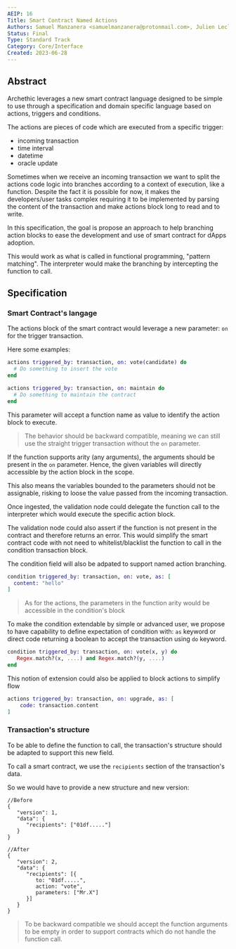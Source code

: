 ```yaml
---
AEIP: 16
Title: Smart Contract Named Actions
Authors: Samuel Manzanera <samuelmanzanera@protonmail.com>, Julien Leclerc <julien.leclerc05@protonmail.com>, Bastien Chamagne <bastien@archethic.net>
Status: Final
Type: Standard Track
Category: Core/Interface
Created: 2023-06-28
---
```


## Abstract

Archethic leverages a new smart contract language designed to be simple to use through a specification and domain specific language based on actions, triggers and conditions.

The actions are pieces of code which are executed from a specific trigger:

- incoming transaction
- time interval
- datetime
- oracle update

Sometimes when we receive an incoming transaction we want to split the actions code logic into branches according to a context of execution, like a function.
Despite the fact it is possible for now, it makes the developers/user tasks complex requiring it to be implemented by parsing the content of the transaction and make actions block long to read and to write.

In this specification, the goal is propose an approach to help branching action blocks to ease the development and use of smart contract for dApps adoption.

This would work as what is called in functional programming, "pattern matching".
The interpreter would make the branching by intercepting the function to call.

## Specification

### Smart Contract's langage

The actions block of the smart contract would leverage a new parameter: `on` for the trigger transaction.

Here some examples:

```elixir
actions triggered_by: transaction, on: vote(candidate) do
  # Do something to insert the vote
end

actions triggered_by: transaction, on: maintain do
  # Do something to maintain the contract
end
```

This parameter will accept a function name as value to identify the action block to execute.

> The behavior should be backward compatible, meaning we can still use the straight trigger transaction without the `on` parameter.

If the function supports arity (any arguments), the arguments should be present in the `on` parameter.
Hence, the given variables will directly accessible by the action block in the scope.

This also means the variables bounded to the parameters should not be assignable, risking to loose the value passed from the incoming transaction.

Once ingested, the validation node could delegate the function call to the interpreter which would execute the specific action block.

The validation node could also assert if the function is not present in the contract and therefore returns an error.
This would simplify the smart contract code with not need to whitelist/blacklist the function to call in the condition transaction block.

The condition field will also be adpated to support named action branching.

```elixir
condition triggered_by: transaction, on: vote, as: [
  content: "hello"
]
```

> As for the actions, the parameters in the function arity would be accessible in the condition's block

To make the condition extendable by simple or advanced user, we propose to have capability to define expectation of condition with: `as` keyword or direct code returning a boolean to accept the transaction using `do` keyword.

```elixir
condition triggered_by: transaction, on: vote(x, y) do
   Regex.match?(x, ....) and Regex.match?(y, ....)
end
```

This notion of extension could also be applied to block actions to simplify flow

```elixir
actions triggered_by: transaction, on: upgrade, as: [
    code: transaction.content
]
```

### Transaction's structure

To be able to define the function to call, the transaction's structure should be adapted to support this new field.

To call a smart contract, we use the `recipients` section of the transaction's data.

So we would have to provide a new structure and new version:

```jsonc
//Before
{
   "version": 1,
   "data": {
      "recipients": ["01df....."]
   }
}

//After
{
   "version": 2,
   "data": {
      "recipients": [{
         to: "01df.....",
         action: "vote",
         parameters: ["Mr.X"]
      }]
   }
}
```

> To be backward compatible we should accept the function arguments to be empty in order to support contracts which do not handle the function call.
